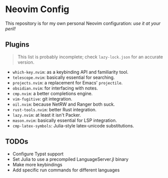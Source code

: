 # Neovim Config
This repository is for my own personal Neovim configuration: *use it at your peril!*

## Plugins
> This list is probably incomplete; check `lazy-lock.json` for an accurate version.

- `which-key.nvim`: as a keybinding API and familiarity tool.
- `telescope.nvim`: basically essential for searching.
- `projects.nvim`: a replacement for Emacs' `projectile`.
- `obsidian.nvim`: for interfacing with notes.
- `cmp.nvim`: a better completions engine.
- `vim-fugitive`: git integration.
- `oil.nvim`: because NetRW and Ranger both suck.
- `rust-tools.nvim`: better Rust integration.
- `lazy.nvim`: at least it isn't Packer.
- `mason.nvim`: basically essential for LSP integration.
- `cmp-latex-symbols`: Julia-style latex-unicode substitutions.

## TODOs
- Configure Typst support
- Set Julia to use a precompiled LanguageServer.jl binary
- Make more keybindings
- Add specific run commands for different languages
